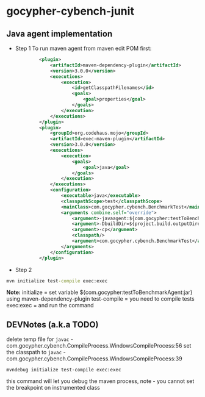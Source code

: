 # gocypher-cybench-junit

## Java agent implementation

* Step 1
To run maven agent from maven edit POM first:

```xml
            <plugin>
                <artifactId>maven-dependency-plugin</artifactId>
                <version>3.0.0</version>
                <executions>
                    <execution>
                        <id>getClasspathFilenames</id>
                        <goals>
                            <goal>properties</goal>
                        </goals>
                    </execution>
                </executions>
            </plugin>
            <plugin>
                <groupId>org.codehaus.mojo</groupId>
                <artifactId>exec-maven-plugin</artifactId>
                <version>3.0.0</version>
                <executions>
                    <execution>
                        <goals>
                            <goal>java</goal>
                        </goals>
                    </execution>
                </executions>
                <configuration>
                    <executable>java</executable>
                    <classpathScope>test</classpathScope>
                    <mainClass>com.gocypher.cybench.BenchmarkTest</mainClass>
                    <arguments combine.self="override">
                        <argument>-javaagent:${com.gocypher:testToBenchmarkAgent:jar}</argument>
                        <argument>-DbuildDir=${project.build.outputDirectory}</argument>
                        <argument>-cp</argument>
                        <classpath/>
                        <argument>com.gocypher.cybench.BenchmarkTest</argument>
                    </arguments>
                </configuration>
            </plugin>
```
* Step 2
```cmd
mvn initialize test-compile exec:exec 
```
**Note:**
initialize = set variable ${com.gocypher:testToBenchmarkAgent:jar} using maven-dependency-plugin
test-compile = you need to compile tests
exec:exec = and run the command

## DEVNotes (a.k.a TODO)

delete temp file for `javac` - com.gocypher.cybench.CompileProcess.WindowsCompileProcess:56
set the classpath to `javac` - com.gocypher.cybench.CompileProcess.WindowsCompileProcess:39

```
mvndebug initialize test-compile exec:exec 
```
this command will let you debug the maven process, note - you cannot set the breakpoint on instrumented class 







